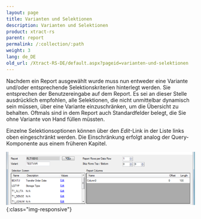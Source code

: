 ```yaml
---
layout: page
title: Varianten und Selektionen
description: Varianten und Selektionen
product: xtract-rs
parent: report
permalink: /:collection/:path
weight: 3
lang: de_DE
old_url: /Xtract-RS-DE/default.aspx?pageid=varianten-und-selektionen
---
```


Nachdem ein Report ausgewählt wurde muss nun entweder eine Variante und/oder entsprechende Selektionskriterien hinterlegt werden. Sie entsprechen der Benutzereingabe auf dem Report. Es sei an dieser Stelle ausdrücklich empfohlen, alle Selektionen, die nicht unmittelbar dynamisch sein müssen, über eine Variante einzuschränken, um die Übersicht zu behalten. Oftmals sind in dem Report auch Standardfelder belegt, die Sie ohne Variante von Hand füllen müssten.

Einzelne Selektionsoptionen können über den *Edit*-Link in der Liste links oben eingeschränkt werden. Die Einschränkung erfolgt analog der Query-Komponente aus einem früheren Kapitel.


![Report-Variants](/img/content/Report-Variants.png){:class="img-responsive"}